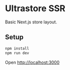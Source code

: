 # Ultrastore SSR

Basic Next.js store layout.

## Setup

```bash
npm install
npm run dev
```

Open [http://localhost:3000](http://localhost:3000)

